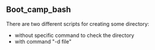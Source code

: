  ## Boot_camp_bash
 There are two different scripts for creating some directory:
  * without  specific command to check the directory 
  * with command "-d file" 
